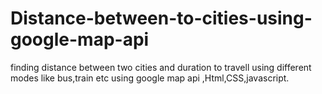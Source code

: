 # Distance-between-to-cities-using-google-map-api
finding distance between two cities and duration to travell using different modes like bus,train etc using google map api ,Html,CSS,javascript.
